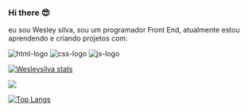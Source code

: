 ### Hi there :sunglasses:

eu sou Wesley silva, sou um programador Front End, atualmente estou aprendendo e criando projetos com:

<img src="https://img.shields.io/badge/HTML5-E34F26?style=for-the-badge&logo=html5&logoColor=white" alt="html-logo"/>
<img src="https://img.shields.io/badge/CSS3-1572B6?style=for-the-badge&logo=css3&logoColor=white" alt="css-logo"/>
<img src="https://img.shields.io/badge/JavaScript-323330?style=for-the-badge&logo=javascript&logoColor=F7DF1E" alt="js-logo"/>



[![Wesleysilva stats](https://github-readme-stats.vercel.app/api?username=Wesleysilva1985)](https://github.com/anuraghazra/github-readme-stats)


![](https://komarev.com/ghpvc/?username=your-github-username=Wesleysilva1985)

[![Top Langs](https://github-readme-stats.vercel.app/api/top-langs/?username=Wesleysilva1985)](https://github.com/anuraghazra/github-readme-stats)
